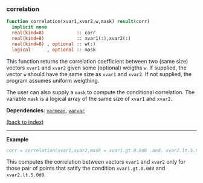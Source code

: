 ### correlation

```fortran
function correlation(xvar1,xvar2,w,mask) result(corr)
  implicit none
  real(kind=8)            :: corr
  real(kind=8)            :: xvar1(:),xvar2(:)
  real(kind=8) , optional :: w(:)             
  logical      , optional :: mask             
```

This function returns the correlation coefficient between two (same size) vectors ```xvar1``` and ```xvar2``` given some (optional) weigths ```w```. If supplied, the vector ```w``` should have the same size as ```xvar1``` and ```xvar2```. If not supplied, the program assumes uniform weigthing.

The user can also supply a ```mask``` to compute the conditional correlation. The variable ```mask``` is a logical array of the same size of ```xvar1``` and ```xvar2```.

**Dependencies**: [```varmean```](varmean.md),  [```varvar```](varvar.md)

[(back to index)](../index.md)

---

**Example**

```fortran
corr = correlation(xvar1,xvar2,mask = xvar1.gt.0.0d0 .and. xvar2.lt.5.0d0)
```

This computes the correlation between vectors ```xvar1``` and ```xvar2``` only for those pair of points that satify the condition ```xvar1.gt.0.0d0``` and ```xvar2.lt.5.0d0```.